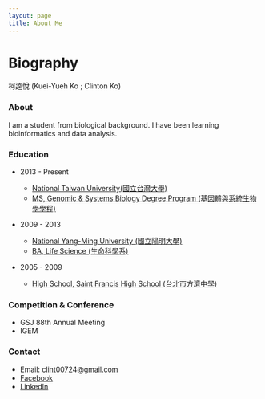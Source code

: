 ```yaml
---
layout: page
title: About Me
---
```

# Biography

柯逵悅 (Kuei-Yueh Ko ; Clinton Ko)

### About
I am a student from biological background. I have been learning bioinformatics and data analysis.

### Education
- 2013 - Present
	- [National Taiwan University(國立台灣大學)](http://www.ntu.edu.tw/)
	- [MS, Genomic & Systems Biology Degree Program (基因體與系統生物學學程)](http://gsb.lifescience.ntu.edu.tw/)

- 2009 - 2013
	- [National Yang-Ming University (國立陽明大學)](http://web.ym.edu.tw/bin/home.php)
	- [BA, Life Science (生命科學系)](http://dls.ym.edu.tw/)

- 2005 - 2009
	- [High School, Saint Francis High School (台北市方濟中學)](http://www.sfh.tp.edu.tw/)

### Competition & Conference
- GSJ 88th Annual Meeting
- IGEM

### Contact
- Email: clint00724@gmail.com
- [Facebook](https://www.facebook.com/clinton.ko.5)
- [LinkedIn](https://tw.linkedin.com/in/kuei-yueh-clinton-ko-35b06a119)
